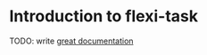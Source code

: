 # Introduction to flexi-task

TODO: write [great documentation](http://jacobian.org/writing/what-to-write/)
